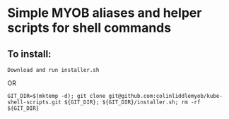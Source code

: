 # Simple MYOB aliases and helper scripts for shell commands

## To install:
```
Download and run installer.sh
```
OR
```
GIT_DIR=$(mktemp -d); git clone git@github.com:colinliddlemyob/kube-shell-scripts.git ${GIT_DIR}; ${GIT_DIR}/installer.sh; rm -rf ${GIT_DIR}
```
